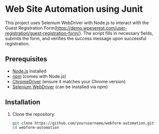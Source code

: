 # Web Site Automation using Junit
This project uses Selenium WebDriver with Node.js to interact with the Guest Registration Form(https://demo.wpeverest.com/user-registration/guest-registration-form/). The script fills in necessary fields, submits the form, and verifies the success message upon successful registration.

## Prerequisites

- [Node.js](https://nodejs.org/en/) installed
- [npm](https://www.npmjs.com/) (comes with Node.js)
- [ChromeDriver](http://chromedriver.chromium.org/downloads) (ensure it matches your Chrome version)
- [Selenium WebDriver](https://www.selenium.dev/) (can be installed via npm)

## Installation

1. Clone the repository:
   ```bash
   git clone https://github.com/yourusername/webform-automation.git
   cd webform-automation

